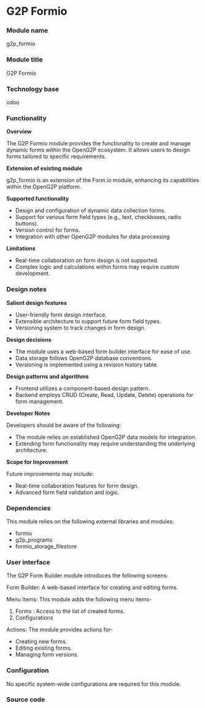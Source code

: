 # G2P Formio

### Module name

g2p\_formio

### Module title

G2P Formio

### Technology base

odoo

### Functionality

**Overview**

The G2P Formio module provides the functionality to create and manage dynamic forms within the OpenG2P ecosystem. It allows users to design forms tailored to specific requirements.

**Extension of existing module**

g2p\_formio is an extension of the Form.io module, enhancing its capabilities within the OpenG2P platform.

**Supported functionality**

* Design and configuration of dynamic data collection forms.
* Support for various form field types (e.g., text, checkboxes, radio buttons).
* Version control for forms.
* Integration with other OpenG2P modules for data processing

**Limitations**

* Real-time collaboration on form design is not supported.
* Complex logic and calculations within forms may require custom development.

### Design notes

**Salient design features**

* User-friendly form design interface.
* Extensible architecture to support future form field types.
* Versioning system to track changes in form design.

**Design decisions**

* The module uses a web-based form builder interface for ease of use.
* Data storage follows OpenG2P database conventions.
* Versioning is implemented using a revision history table.

**Design patterns and algorithms**

* Frontend utilizes a component-based design pattern.
* Backend employs CRUD (Create, Read, Update, Delete) operations for form management.

**Developer Notes**

Developers should be aware of the following:

* The module relies on established OpenG2P data models for integration.
* Extending form functionality may require understanding the underlying architecture.

**Scope for Improvement**

Future improvements may include:

* Real-time collaboration features for form design.
* Advanced form field validation and logic.

### Dependencies

This module relies on the following external libraries and modules:

* formio
* g2p\_programs
* formio\_storage\_filestore

### User interface

The G2P Form Builder module introduces the following screens:

Form Builder: A web-based interface for creating and editing forms.

Menu Items: This module adds the following menu items-

1. Forms : Access to the list of created forms.
2. Configurations

Actions: The module provides actions for-

* Creating new forms.
* Editing existing forms.
* Managing form versions.

### Configuration

No specific system-wide configurations are required for this module.

### Source code
